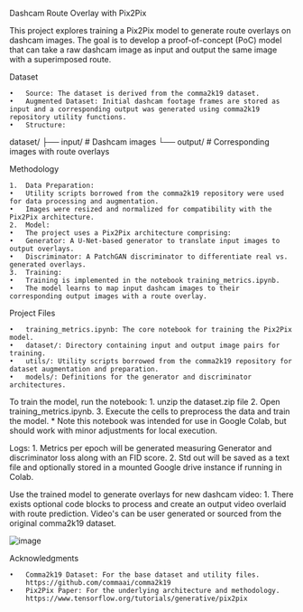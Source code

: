 Dashcam Route Overlay with Pix2Pix

This project explores training a Pix2Pix model to generate route overlays on dashcam images. The goal is to develop a proof-of-concept (PoC) model that can take a raw dashcam image as input and output the same image with a superimposed route.

Dataset

	•	Source: The dataset is derived from the comma2k19 dataset.
	•	Augmented Dataset: Initial dashcam footage frames are stored as input and a corresponding output was generated using comma2k19 repository utility functions.
	•	Structure:

dataset/
├── input/   # Dashcam images
└── output/  # Corresponding images with route overlays

Methodology

	1.	Data Preparation:
	•	Utility scripts borrowed from the comma2k19 repository were used for data processing and augmentation.
	•	Images were resized and normalized for compatibility with the Pix2Pix architecture.
	2.	Model:
	•	The project uses a Pix2Pix architecture comprising:
	•	Generator: A U-Net-based generator to translate input images to output overlays.
	•	Discriminator: A PatchGAN discriminator to differentiate real vs. generated overlays.
	3.	Training:
	•	Training is implemented in the notebook training_metrics.ipynb.
	•	The model learns to map input dashcam images to their corresponding output images with a route overlay.

Project Files

	•	training_metrics.ipynb: The core notebook for training the Pix2Pix model.
	•	dataset/: Directory containing input and output image pairs for training.
	•	utils/: Utility scripts borrowed from the comma2k19 repository for dataset augmentation and preparation.
	•	models/: Definitions for the generator and discriminator architectures.


To train the model, run the notebook:
	1.	unzip the dataset.zip file
	2.	Open training_metrics.ipynb.
	3.	Execute the cells to preprocess the data and train the model.
	* Note this notebook was intended for use in Google Colab, but should work with minor adjustments for local execution.

Logs:
	1. Metrics per epoch will be generated measuring Generator and discriminator loss along with an FID score.
	2. Std out will be saved as a text file and optionally stored in a mounted Google drive instance if running in Colab.  

Use the trained model to generate overlays for new dashcam video:
	1.	There exists optional code blocks to process and create an output video overlaid with route prediction. Video's can be user generated or sourced from the original comma2k19 dataset.

![image](https://github.com/user-attachments/assets/b651ef62-de19-4c3d-9647-cbc7721907cf)

Acknowledgments

	•	Comma2k19 Dataset: For the base dataset and utility files.
		https://github.com/commaai/comma2k19
	•	Pix2Pix Paper: For the underlying architecture and methodology.
		https://www.tensorflow.org/tutorials/generative/pix2pix

